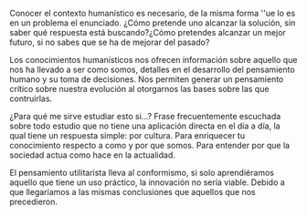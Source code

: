 Conocer el contexto humanístico es necesario, de la misma forma ''ue lo es en un problema el enunciado. ¿Cómo pretende uno alcanzar la solución, sin saber qué respuesta está buscando?¿Cómo pretendes alcanzar un mejor futuro, si no sabes que se ha de mejorar del pasado?

Los conocimientos humanísticos nos ofrecen información sobre aquello que nos ha llevado a ser como somos, detalles en el desarrollo del pensamiento humano y su toma de decisiones. Nos permiten generar un pensamiento crítico sobre nuestra evolución al otorgarnos las bases sobre las que contruirlas.

¿Para qué me sirve estudiar esto si…? Frase frecuentemente escuchada sobre todo estudio que no tiene una aplicación directa en el día a día, la qual tiene un respuesta simple: por cultura. Para enriquecer tu conocimiento respecto a como y por que somos. Para entender por que la sociedad actua como hace en la actualidad.

El pensamiento utilitarista lleva al conformismo, si solo aprendiéramos aquello que tiene un uso práctico, la innovación no sería viable. Debido a que llegaríamos a las mismas conclusiones que aquellos que nos precedieron.

